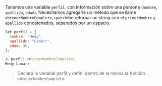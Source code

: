 Tenemos una variable `perfil`, con información sobre una persona (`nombre`, `apellido`, `edad`).
Necesitamos agregarle un método que se llame `obtenerNombreCompleto`, que debe retornar un string con el `primerNombre` y `apellido` concatenados, separados por un espacio.

```js
let perfil = {
  nombre: "Hedy",
  apellido: "Lamarr",
  edad: 30,
};

ム perfil.obtenerNombreCompleto;
Hedy Lamarr
```

> Declará la variable perfil y definí dentro de la misma la función `obtenerNombreCompleto`.